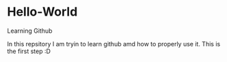 # Hello-World
Learning Github

In this repsitory I am tryin to learn github amd how to properly use it.
This is the first step :D
